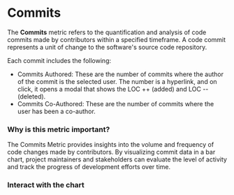 # Commits

The **Commits** metric refers to the quantification and analysis of code commits made by contributors within a specified timeframe. A code commit represents a unit of change to the software's source code repository.&#x20;

Each commit includes the following:

* Commits Authored: These are the number of commits where the author of the commit is the selected user. The number is a hyperlink, and on click, it opens a modal that shows the LOC ++ (added) and LOC -- (deleted).
* Commits Co-Authored: These are the number of commits where the user has been a co-author.

### Why is this metric important?

The Commits Metric provides insights into the volume and frequency of code changes made by contributors. By visualizing commit data in a bar chart, project maintainers and stakeholders can evaluate the level of activity and track the progress of development efforts over time.

### Interact with the chart







